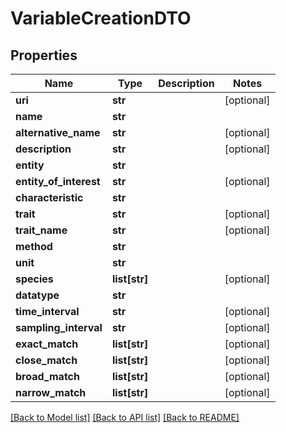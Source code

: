# VariableCreationDTO

## Properties
Name | Type | Description | Notes
------------ | ------------- | ------------- | -------------
**uri** | **str** |  | [optional] 
**name** | **str** |  | 
**alternative_name** | **str** |  | [optional] 
**description** | **str** |  | [optional] 
**entity** | **str** |  | 
**entity_of_interest** | **str** |  | [optional] 
**characteristic** | **str** |  | 
**trait** | **str** |  | [optional] 
**trait_name** | **str** |  | [optional] 
**method** | **str** |  | 
**unit** | **str** |  | 
**species** | **list[str]** |  | [optional] 
**datatype** | **str** |  | 
**time_interval** | **str** |  | [optional] 
**sampling_interval** | **str** |  | [optional] 
**exact_match** | **list[str]** |  | [optional] 
**close_match** | **list[str]** |  | [optional] 
**broad_match** | **list[str]** |  | [optional] 
**narrow_match** | **list[str]** |  | [optional] 

[[Back to Model list]](../README.md#documentation-for-models) [[Back to API list]](../README.md#documentation-for-api-endpoints) [[Back to README]](../README.md)

